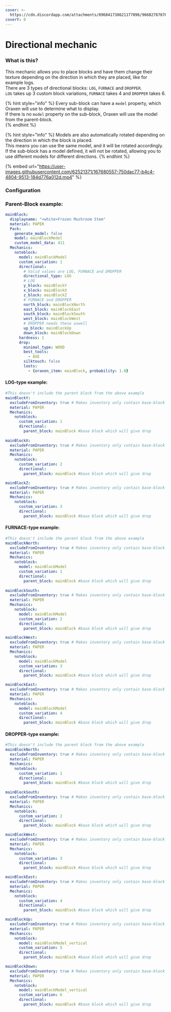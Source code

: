 ```yaml
---
cover: >-
  https://cdn.discordapp.com/attachments/896841738621177896/966827878706708560/unknown.png
coverY: 0
---
```


# Directional mechanic

### What is this?

This mechanic allows you to place blocks and have them change their texture depending on the direction in which they are placed, like for example logs.  
There are 3 types of directional blocks: `LOG`, `FURNACE` and `DROPPER`.  
`LOG` takes up 3 custom block variations, `FURNACE` takes 4 and `DROPPER` takes 6.  

{% hint style="info" %}
Every sub-block can have a `model` property, which Oraxen will use to determine what to display.  
If there is no `model` property on the sub-block, Oraxen will use the model from the parent-block.  
{% endhint %}

{% hint style="info" %}
Models are also automatically rotated depending on the direction in which the block is placed.  
This means you can use the same model, and it will be rotated accordingly.  
If the sub-block has a model defined, it will not be rotated, allowing you to use different models for different directions.
{% endhint %}

{% embed url="https://user-images.githubusercontent.com/62521371/167680557-750dac77-b4c4-4804-9513-184d776a012d.mp4" %}

### Configuration

### Parent-Block example:

```yaml
mainBlock:
  displayname: "<white>Frozen Mushroom Stem"
  material: PAPER
  Pack:
    generate_model: false
    model: mainBlockModel
    custom_model_data: 411
  Mechanics:
    noteblock:
      model: mainBlockModel
      custom_variation: 1
      directional:
        # Valid values are LOG, FURNACE and DROPPER
        directional_type: LOG
        # LOG
        y_block: mainBlockY
        x_block: mainBlockX
        z_block: mainBlockZ
        # FURNACE and DROPPER
        north_block: mainBlockNorth
        east_block: mainBlockEast
        south_block: mainBlockSouth
        west_block: mainBlockWest
        # DROPPER needs these aswell
        up_block: mainBlockUp
        down_block: mainBlockDown
      hardness: 1
      drop:
        minimal_type: WOOD
        best_tools:
          - AXE
        silktouch: false
        loots:
          - {oraxen_item: mainBlock, probability: 1.0}
```

#### LOG-type example:
```yaml
#This doesn't include the parent block from the above example
mainBlockY:
  excludeFromInventory: true # Makes inventory only contain base-block
  material: PAPER
  Mechanics:
    noteblock:
      custom_variation: 1
      directional:
        parent_block: mainBlock #base block which will give drop
      
mainBlockX:
  excludeFromInventory: true # Makes inventory only contain base-block
  material: PAPER
  Mechanics:
    noteblock:
      custom_variation: 2
      directional:
        parent_block: mainBlock #base block which will give drop

mainBlockZ:
  excludeFromInventory: true # Makes inventory only contain base-block
  material: PAPER
  Mechanics:
    noteblock:
      custom_variation: 3
      directional:
        parent_block: mainBlock #base block which will give drop
```

#### FURNACE-type example:
```yaml
#This doesn't include the parent block from the above example
mainBlockNorth:
  excludeFromInventory: true # Makes inventory only contain base-block
  material: PAPER
  Mechanics:
    noteblock:
      model: mainBlockModel
      custom_variation: 1
      directional:
        parent_block: mainBlock #base block which will give drop
      
mainBlockSouth:
  excludeFromInventory: true # Makes inventory only contain base-block
  material: PAPER
  Mechanics:
    noteblock:
      model: mainBlockModel
      custom_variation: 2
      directional:
        parent_block: mainBlock #base block which will give drop

mainBlockWest:
  excludeFromInventory: true # Makes inventory only contain base-block
  material: PAPER
  Mechanics:
    noteblock:
      model: mainBlockModel
      custom_variation: 3
      directional:
        parent_block: mainBlock #base block which will give drop

mainBlockEast:
  excludeFromInventory: true # Makes inventory only contain base-block
  material: PAPER
  Mechanics:
    noteblock:
      model: mainBlockModel
      custom_variation: 4
      directional:
        parent_block: mainBlock #base block which will give drop
```

#### DROPPER-type example:
```yaml
#This doesn't include the parent block from the above example
mainBlockNorth:
  excludeFromInventory: true # Makes inventory only contain base-block
  material: PAPER
  Mechanics:
    noteblock:
      custom_variation: 1
      directional:
        parent_block: mainBlock #base block which will give drop
      
mainBlockSouth:
  excludeFromInventory: true # Makes inventory only contain base-block
  material: PAPER
  Mechanics:
    noteblock:
      custom_variation: 2
      directional:
        parent_block: mainBlock #base block which will give drop

mainBlockWest:
  excludeFromInventory: true # Makes inventory only contain base-block
  material: PAPER
  Mechanics:
    noteblock:
      custom_variation: 3
      directional:
        parent_block: mainBlock #base block which will give drop

mainBlockEast:
  excludeFromInventory: true # Makes inventory only contain base-block
  material: PAPER
  Mechanics:
    noteblock:
      custom_variation: 4
      directional:
        parent_block: mainBlock #base block which will give drop

mainBlockUp:
  excludeFromInventory: true # Makes inventory only contain base-block
  material: PAPER
  Mechanics:
    noteblock:
      model: mainBlockModel_vertical
      custom_variation: 5
      directional:
        parent_block: mainBlock #base block which will give drop

mainBlockDown:
  excludeFromInventory: true # Makes inventory only contain base-block
  material: PAPER
  Mechanics:
    noteblock:
      model: mainBlockModel_vertical
      custom_variation: 6
      directional:
        parent_block: mainBlock #base block which will give drop
```
